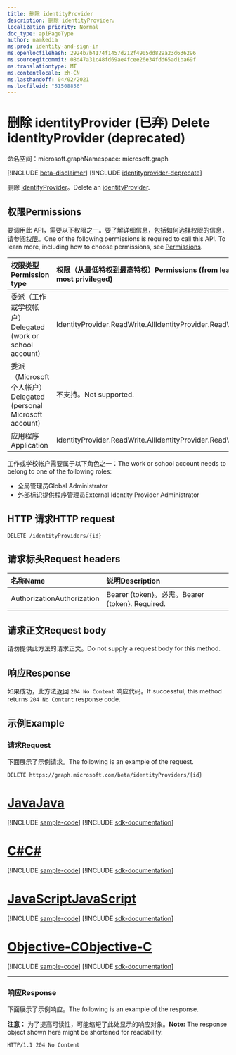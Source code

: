 ```yaml
---
title: 删除 identityProvider
description: 删除 identityProvider。
localization_priority: Normal
doc_type: apiPageType
author: namkedia
ms.prod: identity-and-sign-in
ms.openlocfilehash: 2924b7b4174f1457d212f4905dd829a23d636296
ms.sourcegitcommit: 08d47a31c48fd69ae4fcee26e34fdd65ad1ba69f
ms.translationtype: MT
ms.contentlocale: zh-CN
ms.lasthandoff: 04/02/2021
ms.locfileid: "51508856"
---
```

# <a name="delete-identityprovider-deprecated"></a><span data-ttu-id="d54a2-103">删除 identityProvider (已弃) </span><span class="sxs-lookup"><span data-stu-id="d54a2-103">Delete identityProvider (deprecated)</span></span>
<span data-ttu-id="d54a2-104">命名空间：microsoft.graph</span><span class="sxs-lookup"><span data-stu-id="d54a2-104">Namespace: microsoft.graph</span></span>

[!INCLUDE [beta-disclaimer](../../includes/beta-disclaimer.md)]
[!INCLUDE [identityprovider-deprecate](../../includes/identityprovider-deprecate.md)]

<span data-ttu-id="d54a2-105">删除 [identityProvider](../resources/identityprovider.md)。</span><span class="sxs-lookup"><span data-stu-id="d54a2-105">Delete an [identityProvider](../resources/identityprovider.md).</span></span>

## <a name="permissions"></a><span data-ttu-id="d54a2-106">权限</span><span class="sxs-lookup"><span data-stu-id="d54a2-106">Permissions</span></span>

<span data-ttu-id="d54a2-p101">要调用此 API，需要以下权限之一。要了解详细信息，包括如何选择权限的信息，请参阅[权限](/graph/permissions-reference)。</span><span class="sxs-lookup"><span data-stu-id="d54a2-p101">One of the following permissions is required to call this API. To learn more, including how to choose permissions, see [Permissions](/graph/permissions-reference).</span></span>

|<span data-ttu-id="d54a2-109">权限类型</span><span class="sxs-lookup"><span data-stu-id="d54a2-109">Permission type</span></span>      | <span data-ttu-id="d54a2-110">权限（从最低特权到最高特权）</span><span class="sxs-lookup"><span data-stu-id="d54a2-110">Permissions (from least to most privileged)</span></span>              |
|:--------------------|:---------------------------------------------------------|
|<span data-ttu-id="d54a2-111">委派（工作或学校帐户）</span><span class="sxs-lookup"><span data-stu-id="d54a2-111">Delegated (work or school account)</span></span>|<span data-ttu-id="d54a2-112">IdentityProvider.ReadWrite.All</span><span class="sxs-lookup"><span data-stu-id="d54a2-112">IdentityProvider.ReadWrite.All</span></span>|
|<span data-ttu-id="d54a2-113">委派（Microsoft 个人帐户）</span><span class="sxs-lookup"><span data-stu-id="d54a2-113">Delegated (personal Microsoft account)</span></span>| <span data-ttu-id="d54a2-114">不支持。</span><span class="sxs-lookup"><span data-stu-id="d54a2-114">Not supported.</span></span>|
|<span data-ttu-id="d54a2-115">应用程序</span><span class="sxs-lookup"><span data-stu-id="d54a2-115">Application</span></span>|<span data-ttu-id="d54a2-116">IdentityProvider.ReadWrite.All</span><span class="sxs-lookup"><span data-stu-id="d54a2-116">IdentityProvider.ReadWrite.All</span></span>|

<span data-ttu-id="d54a2-117">工作或学校帐户需要属于以下角色之一：</span><span class="sxs-lookup"><span data-stu-id="d54a2-117">The work or school account needs to belong to one of the following roles:</span></span>

* <span data-ttu-id="d54a2-118">全局管理员</span><span class="sxs-lookup"><span data-stu-id="d54a2-118">Global Administrator</span></span>
* <span data-ttu-id="d54a2-119">外部标识提供程序管理员</span><span class="sxs-lookup"><span data-stu-id="d54a2-119">External Identity Provider Administrator</span></span>

## <a name="http-request"></a><span data-ttu-id="d54a2-120">HTTP 请求</span><span class="sxs-lookup"><span data-stu-id="d54a2-120">HTTP request</span></span>

<!-- { "blockType": "ignored" } -->
```http
DELETE /identityProviders/{id}
```

## <a name="request-headers"></a><span data-ttu-id="d54a2-121">请求标头</span><span class="sxs-lookup"><span data-stu-id="d54a2-121">Request headers</span></span>

|<span data-ttu-id="d54a2-122">名称</span><span class="sxs-lookup"><span data-stu-id="d54a2-122">Name</span></span>|<span data-ttu-id="d54a2-123">说明</span><span class="sxs-lookup"><span data-stu-id="d54a2-123">Description</span></span>|
|:---------------|:----------|
|<span data-ttu-id="d54a2-124">Authorization</span><span class="sxs-lookup"><span data-stu-id="d54a2-124">Authorization</span></span>|<span data-ttu-id="d54a2-p102">Bearer {token}。必需。</span><span class="sxs-lookup"><span data-stu-id="d54a2-p102">Bearer {token}. Required.</span></span>|

## <a name="request-body"></a><span data-ttu-id="d54a2-127">请求正文</span><span class="sxs-lookup"><span data-stu-id="d54a2-127">Request body</span></span>

<span data-ttu-id="d54a2-128">请勿提供此方法的请求正文。</span><span class="sxs-lookup"><span data-stu-id="d54a2-128">Do not supply a request body for this method.</span></span>

## <a name="response"></a><span data-ttu-id="d54a2-129">响应</span><span class="sxs-lookup"><span data-stu-id="d54a2-129">Response</span></span>

<span data-ttu-id="d54a2-130">如果成功，此方法返回 `204 No Content` 响应代码。</span><span class="sxs-lookup"><span data-stu-id="d54a2-130">If successful, this method returns `204 No Content` response code.</span></span>

## <a name="example"></a><span data-ttu-id="d54a2-131">示例</span><span class="sxs-lookup"><span data-stu-id="d54a2-131">Example</span></span>

### <a name="request"></a><span data-ttu-id="d54a2-132">请求</span><span class="sxs-lookup"><span data-stu-id="d54a2-132">Request</span></span>

<span data-ttu-id="d54a2-133">下面展示了示例请求。</span><span class="sxs-lookup"><span data-stu-id="d54a2-133">The following is an example of the request.</span></span>

<!-- {
  "blockType": "request",
  "name": "delete_identityprovider"
}
-->

``` http
DELETE https://graph.microsoft.com/beta/identityProviders/{id}
```

# <a name="java"></a>[<span data-ttu-id="d54a2-134">Java</span><span class="sxs-lookup"><span data-stu-id="d54a2-134">Java</span></span>](#tab/java)
[!INCLUDE [sample-code](../includes/snippets/java/delete-identityprovider-java-snippets.md)]
[!INCLUDE [sdk-documentation](../includes/snippets/snippets-sdk-documentation-link.md)]

# <a name="c"></a>[<span data-ttu-id="d54a2-135">C#</span><span class="sxs-lookup"><span data-stu-id="d54a2-135">C#</span></span>](#tab/csharp)
[!INCLUDE [sample-code](../includes/snippets/csharp/delete-identityprovider-csharp-snippets.md)]
[!INCLUDE [sdk-documentation](../includes/snippets/snippets-sdk-documentation-link.md)]

# <a name="javascript"></a>[<span data-ttu-id="d54a2-136">JavaScript</span><span class="sxs-lookup"><span data-stu-id="d54a2-136">JavaScript</span></span>](#tab/javascript)
[!INCLUDE [sample-code](../includes/snippets/javascript/delete-identityprovider-javascript-snippets.md)]
[!INCLUDE [sdk-documentation](../includes/snippets/snippets-sdk-documentation-link.md)]

# <a name="objective-c"></a>[<span data-ttu-id="d54a2-137">Objective-C</span><span class="sxs-lookup"><span data-stu-id="d54a2-137">Objective-C</span></span>](#tab/objc)
[!INCLUDE [sample-code](../includes/snippets/objc/delete-identityprovider-objc-snippets.md)]
[!INCLUDE [sdk-documentation](../includes/snippets/snippets-sdk-documentation-link.md)]

---

### <a name="response"></a><span data-ttu-id="d54a2-138">响应</span><span class="sxs-lookup"><span data-stu-id="d54a2-138">Response</span></span>

<span data-ttu-id="d54a2-139">下面展示了示例响应。</span><span class="sxs-lookup"><span data-stu-id="d54a2-139">The following is an example of the response.</span></span>

<span data-ttu-id="d54a2-140">**注意：** 为了提高可读性，可能缩短了此处显示的响应对象。</span><span class="sxs-lookup"><span data-stu-id="d54a2-140">**Note:** The response object shown here might be shortened for readability.</span></span>

<!-- {
  "blockType": "response",
  "truncated": true
}
-->

``` http
HTTP/1.1 204 No Content
```
